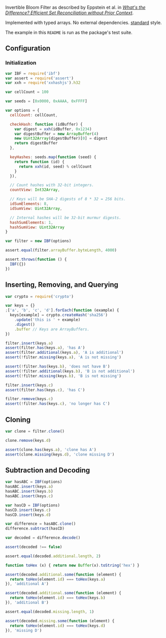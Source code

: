 Invertible Bloom Filter as described by Eppstein et al. in
[_What's the Difference? Efficient Set Reconciliation without Prior Context_][1].

[1]: https://www.ics.uci.edu/~eppstein/pubs/EppGooUye-SIGCOMM-11.pdf

Implemented with typed arrays.  No external dependencies. [standard][2] style.

[2]: https://www.npmjs.com/package/standard

The example in this `README` is run as the package's test suite.

## Configuration

### Initialization

```javascript
var IBF = require('ibf')
var assert = require('assert')
var xxh = require('xxhashjs').h32

var cellCount = 100

var seeds = [0x0000, 0xAAAA, 0xFFFF]

var options = {
  cellCount: cellCount,

  checkHash: function (idBuffer) {
    var digest = xxh(idBuffer, 0x1234)
    var digestBuffer = new ArrayBuffer(4)
    new Uint32Array(digestBuffer)[0] = digest
    return digestBuffer
  },

  keyHashes: seeds.map(function (seed) {
    return function (id) {
      return xxh(id, seed) % cellCount
    }
  }),

  // Count hashes with 32-bit integers.
  countView: Int32Array,

  // Keys will be SHA-2 digests of 8 * 32 = 256 bits.
  idSumElements: 8,
  idSumView: Uint32Array,

  // Internal hashes will be 32-bit murmur digests.
  hashSumElements: 1,
  hashSumView: Uint32Array
}

var filter = new IBF(options)

assert.equal(filter.arrayBuffer.byteLength, 4000)

assert.throws(function () {
  IBF({})
})
```

## Inserting, Removing, and Querying

```javascript
var crypto = require('crypto')

var keys = {}
;['a', 'b', 'c', 'd'].forEach(function (example) {
  keys[example] = crypto.createHash('sha256')
    .update('this is ' + example)
    .digest()
    .buffer // Keys are ArrayBuffers.
})

filter.insert(keys.a)
assert(filter.has(keys.a), 'has A')
assert(filter.additional(keys.a), 'A is additional')
assert(!filter.missing(keys.a), 'A is not missing')

assert(!filter.has(keys.b), 'does not have B')
assert(!filter.additional(keys.b), 'B is not additional')
assert(!filter.missing(keys.b), 'B is not missing')

filter.insert(keys.c)
assert(filter.has(keys.c), 'has C')

filter.remove(keys.c)
assert(!filter.has(keys.c), 'no longer has C')
```

## Cloning

```javascript
var clone = filter.clone()

clone.remove(keys.d)

assert(clone.has(keys.a), 'clone has A')
assert(clone.missing(keys.d), 'clone missing D')
```

## Subtraction and Decoding

```javascript
var hasABC = IBF(options)
hasABC.insert(keys.a)
hasABC.insert(keys.b)
hasABC.insert(keys.c)

var hasCD = IBF(options)
hasCD.insert(keys.c)
hasCD.insert(keys.d)

var difference = hasABC.clone()
difference.subtract(hasCD)

var decoded = difference.decode()

assert(decoded !== false)

assert.equal(decoded.additional.length, 2)

function toHex (x) { return new Buffer(x).toString('hex') }

assert(decoded.additional.some(function (element) {
  return toHex(element.id) === toHex(keys.a)
}), 'additional A')

assert(decoded.additional.some(function (element) {
  return toHex(element.id) === toHex(keys.b)
}), 'additional B')

assert.equal(decoded.missing.length, 1)

assert(decoded.missing.some(function (element) {
  return toHex(element.id) === toHex(keys.d)
}), 'missing D')
```
